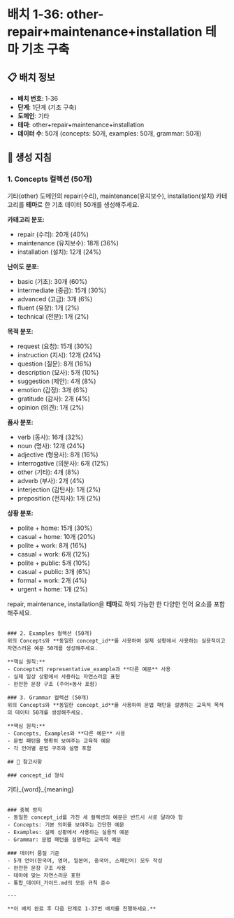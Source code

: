 # 배치 1-36: other-repair+maintenance+installation 테마 기초 구축

## 📋 배치 정보
- **배치 번호**: 1-36
- **단계**: 1단계 (기초 구축)
- **도메인**: 기타
- **테마**: other+repair+maintenance+installation
- **데이터 수**: 50개 (concepts: 50개, examples: 50개, grammar: 50개)

## 🎯 생성 지침

### 1. Concepts 컬렉션 (50개)
기타(other) 도메인의 repair(수리), maintenance(유지보수), installation(설치) 카테고리를 **테마**로 한 기초 데이터 50개를 생성해주세요.

**카테고리 분포:**
- repair (수리): 20개 (40%)
- maintenance (유지보수): 18개 (36%)
- installation (설치): 12개 (24%)

**난이도 분포:**
- basic (기초): 30개 (60%)
- intermediate (중급): 15개 (30%)
- advanced (고급): 3개 (6%)
- fluent (유창): 1개 (2%)
- technical (전문): 1개 (2%)

**목적 분포:**
- request (요청): 15개 (30%)
- instruction (지시): 12개 (24%)
- question (질문): 8개 (16%)
- description (묘사): 5개 (10%)
- suggestion (제안): 4개 (8%)
- emotion (감정): 3개 (6%)
- gratitude (감사): 2개 (4%)
- opinion (의견): 1개 (2%)

**품사 분포:**
- verb (동사): 16개 (32%)
- noun (명사): 12개 (24%)
- adjective (형용사): 8개 (16%)
- interrogative (의문사): 6개 (12%)
- other (기타): 4개 (8%)
- adverb (부사): 2개 (4%)
- interjection (감탄사): 1개 (2%)
- preposition (전치사): 1개 (2%)

**상황 분포:**
- polite + home: 15개 (30%)
- casual + home: 10개 (20%)
- polite + work: 8개 (16%)
- casual + work: 6개 (12%)
- polite + public: 5개 (10%)
- casual + public: 3개 (6%)
- formal + work: 2개 (4%)
- urgent + home: 1개 (2%)

repair, maintenance, installation을 **테마**로 하되 가능한 한 다양한 언어 요소를 포함해주세요.

```

### 2. Examples 컬렉션 (50개)
위의 Concepts와 **동일한 concept_id**를 사용하여 실제 상황에서 사용하는 실용적이고 자연스러운 예문 50개를 생성해주세요.

**핵심 원칙:**
- Concepts의 representative_example과 **다른 예문** 사용
- 실제 일상 상황에서 사용하는 자연스러운 표현
- 완전한 문장 구조 (주어+동사 포함)

### 3. Grammar 컬렉션 (50개)
위의 Concepts와 **동일한 concept_id**를 사용하여 문법 패턴을 설명하는 교육적 목적의 데이터 50개를 생성해주세요.

**핵심 원칙:**
- Concepts, Examples와 **다른 예문** 사용
- 문법 패턴을 명확히 보여주는 교육적 예문
- 각 언어별 문법 구조와 설명 포함

## 📝 참고사항

### concept_id 형식
```
기타_{word}_{meaning}
```

### 중복 방지
- 동일한 concept_id를 가진 세 컬렉션의 예문은 반드시 서로 달라야 함
- Concepts: 기본 의미를 보여주는 간단한 예문
- Examples: 실제 상황에서 사용하는 실용적 예문  
- Grammar: 문법 패턴을 설명하는 교육적 예문

### 데이터 품질 기준
- 5개 언어(한국어, 영어, 일본어, 중국어, 스페인어) 모두 작성
- 완전한 문장 구조 사용
- 테마에 맞는 자연스러운 표현
- 통합_데이터_가이드.md의 모든 규칙 준수

---

**이 배치 완료 후 다음 단계로 1-37번 배치를 진행하세요.**